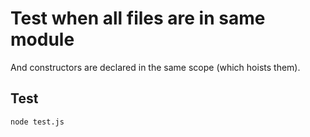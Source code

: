 # Test when all files are in same module

And constructors are declared in the same scope (which hoists them).

## Test
```
node test.js
```
